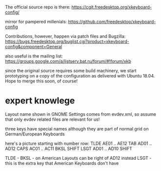 
The official source repo is there: https://cgit.freedesktop.org/xkeyboard-config/

mirror for pampered millenials:
https://github.com/freedesktop/xkeyboard-config

Contributions, however, happen via patch files and Bugzilla: 
https://bugs.freedesktop.org/buglist.cgi?product=xkeyboard-config&component=General

also useful is the mailing list: https://groups.google.com/a/listserv.bat.ru/forum/#!forum/xkb

since the original source requires some build machinery, we start prototyping on a copy of the configuration as delivered with Ubuntu 18.04. Hope to merge this soon, of course!





expert knowlege
===============

Layout name shown in GNOME Settings comes from evdev.xml, so assume that only evdev related files are relevant for us!



three keys have special names although they are part of normal grid on German/European Keyboards

here's a picture starting with number row: 
TLDE AE01 .. AE12
TAB AD01 .. AD12
CAPS AC01 .. AC11 BKSL
SHIFT LSGT AD01 .. AD10 SHIFT

TLDE - 
BKSL - on American Layouts can be right of AD12 instead 
LSGT - this is the extra key that American Keyboards don't have
